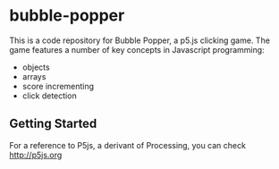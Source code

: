 # bubble-popper

This is a code repository for Bubble Popper, a p5.js clicking game. The game features a number of key concepts in Javascript programming: 
- objects
- arrays
- score incrementing
- click detection

## Getting Started

For a reference to P5js, a derivant of Processing, you can check <http://p5js.org> 
